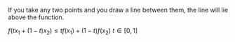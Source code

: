 If you take any two points and you draw a line between them, the line will lie above the function. 

$f(t x_1 + (1 - t)x_2) \leq t f(x_1) + (1 - t) f(x_2)$
$t \in [0, 1]$